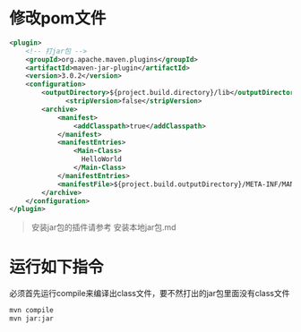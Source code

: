 # 修改pom文件

```xml
<plugin>  
	<!-- 打jar包 -->
	<groupId>org.apache.maven.plugins</groupId>  
	<artifactId>maven-jar-plugin</artifactId>  
	<version>3.0.2</version>  
	<configuration>  
		<outputDirectory>${project.build.directory}/lib</outputDirectory>
		      <stripVersion>false</stripVersion>
		<archive>  
			<manifest>  
				<addClasspath>true</addClasspath>  
			</manifest>  
			<manifestEntries>  
				<Main-Class>  
                  HelloWorld
				</Main-Class>  
			</manifestEntries>  
			<manifestFile>${project.build.outputDirectory}/META-INF/MANIFEST.MF</manifestFile>
		</archive>  
	</configuration>  
</plugin> 
```

> 安装jar包的插件请参考  安装本地jar包.md
>

# 运行如下指令

必须首先运行compile来编译出class文件，要不然打出的jar包里面没有class文件

```bash
mvn compile
mvn jar:jar
```


